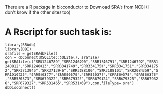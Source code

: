 There are a R package in bioconductor to Download SRA's from NCBI (I don't know if the other sites too)

# A Rscript for such task is:  




```library(SRAdb)```  
```library(DBI)```  
```srafile = getSRAdbFile()```  
```con = dbConnect(RSQLite::SQLite(), srafile)```  
```getSRAfile(c("SRR1246789","SRR1246790","SRR1246791","SRR1246792","SRR1240812","SRR1240813","SRR3341749","SRR3341750","SRR3341751","SRR3341752","SRR3713945","SRR3713946","SRR3188100","SRR3188101","SRR2084359","SRR1910728","SRR580377","SRR580378","SRR580374","SRR580375","SRR580376","SRR580373","SRR679322","SRR679323","SRR679324","SRR679325","SRR679326","SRR679327","SRR531465","SRR531469"),con,fileType='sra')```  
```dbDisconnect()```  



